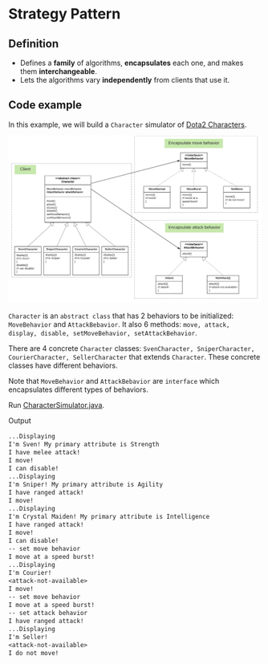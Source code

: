 # Strategy Pattern

## Definition
- Defines a **family** of algorithms, **encapsulates** each one, and makes them **interchangeable**. 
- Lets the algorithms vary **independently** from clients that use it.

## Code example 
In this example, we will build a `Character` simulator of [Dota2 Characters](http://www.dota2.com/heroes/). 

![alt text](character.png)

`Character` is an `abstract class` that has 2 behaviors to be initialized: `MoveBehavior` and `AttackBebavior`. It also 6 methods: `move, attack, display, disable, setMoveBehavior, setAttackBehavior`.

There are 4 concrete `Character` classes: `SvenCharacter, SniperCharacter, CourierCharacter, SellerCharacter` that 
extends `Character`. These concrete classes have different behaviors. 

Note that  `MoveBehavior` and `AttackBebavior` are `interface` which encapsulates different types of behaviors. 

Run [CharacterSimulator.java](CharacterSimulator.java).

Output
```
...Displaying 
I'm Sven! My primary attribute is Strength
I have melee attack!
I move!
I can disable!
...Displaying 
I'm Sniper! My primary attribute is Agility
I have ranged attack!
I move!
...Displaying 
I'm Crystal Maiden! My primary attribute is Intelligence
I have ranged attack!
I move!
I can disable!
-- set move behavior
I move at a speed burst!
...Displaying 
I'm Courier!
<attack-not-available>
I move!
-- set move behavior
I move at a speed burst!
-- set attack behavior
I have ranged attack!
...Displaying 
I'm Seller!
<attack-not-available>
I do not move!
```